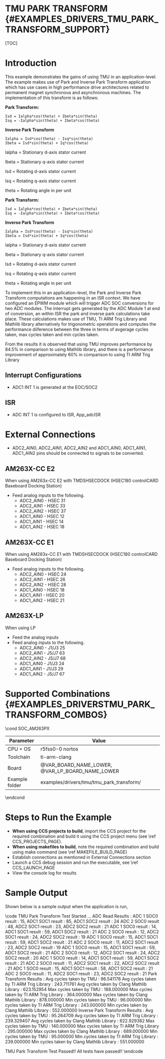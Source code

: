 # TMU PARK TRANSFORM {#EXAMPLES_DRIVERS_TMU_PARK_TRANSFORM_SUPPORT}

[TOC]

# Introduction

This example demonstrates the gains of using TMU in an application-level. The example makes use of Park and Inverse Park Transform application
which has use cases in high performance drive architectures related to permanent magnet synchronous and asynchronous machines.
The implementation of this transform is as follows:

**Park Transform:**

    Isd = Ialpha*cos(theta) + Ibeta*sin(theta)
    Isq = -Ialpha*sin(theta) + Ibeta*cos(theta)

**Inverse Park Transform**

    Ialpha = Isd*cos(theta) - Isq*sin(theta)
    Ibeta = Isd*sin(theta) + Iq*cos(theta)

Ialpha = Stationary d-axis stator current

Ibeta = Stationary q-axis stator current

Isd = Rotating d-axis stator current

Isq = Rotating q-axis stator current

theta = Rotating angle in per unit

**Park Transform:**

    Isd = Ialpha*cos(theta) + Ibeta*sin(theta)
    Isq = -Ialpha*sin(theta) + Ibeta*cos(theta)

**Inverse Park Transform**

    Ialpha = Isd*cos(theta) - Isq*sin(theta)
    Ibeta = Isd*sin(theta) + Iq*cos(theta)

Ialpha = Stationary d-axis stator current

Ibeta = Stationary q-axis stator current

Isd = Rotating d-axis stator current

Isq = Rotating q-axis stator current

theta = Rotating angle in per unit

To implement this in an application-level, the Park and Inverse Park Transform computations are happening in an ISR context. We have configured an EPWM module which will trigger ADC
SOC conversions for two ADC modules. The interrupt gets generated by the ADC Module 1 at end of conversion, an within ISR the park and inverse park calculations take place. These calculations
makes use of TMU, TI ARM Trig Library and Mathlib library alternatively for trigonometric operations and computes the performance diiference between the three in terms of avgerage cycles taken,
max cycles taken and min cycles taken.

From the results it is observed that using TMU improves performance by 84.5% in comparison to using Mathlib library, and there is a performance improvement of approximately 60%
in comparison to using TI ARM Trig Library

## Interrupt Configurations
 - ADC1 INT 1 is generated at the EOC/SOC2

## ISR
 - ADC INT 1 is configured to ISR, App_adcISR

 # External Connections
- ADC2_AIN0, ADC2_AIN1, ADC2_AIN2 and ADC1_AIN0, ADC1_AIN1, ADC1_AIN2 pins should be connected to signals to be converted.

## AM263X-CC E2
When using AM263x-CC E2 with TMDSHSECDOCK (HSEC180 controlCARD Baseboard Docking Station)
- Feed analog inputs to the following.
    - ADC2_AIN0 - HSEC 31
    - ADC2_AIN1 - HSEC 33
    - ADC2_AIN2 - HSEC 37
    - ADC1_AIN0 - HSEC 12
    - ADC1_AIN1 - HSEC 14
    - ADC1_AIN2 - HSEC 18

## AM263X-CC E1
When using AM263x-CC E1 with TMDSHSECDOCK (HSEC180 controlCARD Baseboard Docking Station)
- Feed analog inputs to the following.
    - ADC2_AIN0 - HSEC 24
    - ADC2_AIN1 - HSEC 26
    - ADC2_AIN2 - HSEC 28
    - ADC1_AIN0 - HSEC 18
    - ADC1_AIN1 - HSEC 20
    - ADC1_AIN2 - HSEC 21

## AM263X-LP
When using LP
- Feed the analog inputs
- Feed analog inputs to the following.
    - ADC2_AIN0 - J1/J3 25
    - ADC2_AIN1 - J5/J7 63
    - ADC2_AIN2 - J5/J7 68
    - ADC1_AIN0 - J1/J3 24
    - ADC1_AIN1 - J1/J3 29
    - ADC1_AIN2 - J5/J7 67



# Supported Combinations {#EXAMPLES_DRIVERSTMU_PARK_TRANSFORM_COMBOS}

\cond SOC_AM263PX

 Parameter      | Value
 ---------------|-----------
 CPU + OS       | r5fss0-0 nortos
 Toolchain      | ti-arm-clang
 Board          | @VAR_BOARD_NAME_LOWER, @VAR_LP_BOARD_NAME_LOWER
 Example folder | examples/drivers/tmu/tmu_park_transform/

\endcond

# Steps to Run the Example

- **When using CCS projects to build**, import the CCS project for the required combination
  and build it using the CCS project menu (see \ref CCS_PROJECTS_PAGE).
- **When using makefiles to build**, note the required combination and build using
  make command (see \ref MAKEFILE_BUILD_PAGE)
- Establish connections as mentioned in External Connections section
- Launch a CCS debug session and run the executable, see \ref CCS_LAUNCH_PAGE
- View the console log for results


# Sample Output

Shown below is a sample output when the application is run,

\code
TMU Park Transform Test Started ...
ADC Read Results :
ADC 1 SOC0 result : 15, ADC1 SOC1 result : 85, ADC1 SOC2 result : 24
ADC 2 SOC0 result : 48, ADC2 SOC1 result : 23, ADC2 SOC2 result : 21
ADC 1 SOC0 result : 14, ADC1 SOC1 result : 59, ADC1 SOC2 result : 21
ADC 2 SOC0 result : 12, ADC2 SOC1 result : 24, ADC2 SOC2 result : 19
ADC 1 SOC0 result : 15, ADC1 SOC1 result : 59, ADC1 SOC2 result : 21
ADC 2 SOC0 result : 11, ADC2 SOC1 result : 23, ADC2 SOC2 result : 19
ADC 1 SOC0 result : 15, ADC1 SOC1 result : 59, ADC1 SOC2 result : 21
ADC 2 SOC0 result : 12, ADC2 SOC1 result : 24, ADC2 SOC2 result : 20
ADC 1 SOC0 result : 14, ADC1 SOC1 result : 59, ADC1 SOC2 result : 21
ADC 2 SOC0 result : 11, ADC2 SOC1 result : 22, ADC2 SOC2 result : 21
ADC 1 SOC0 result : 15, ADC1 SOC1 result : 58, ADC1 SOC2 result : 21
ADC 2 SOC0 result : 11, ADC2 SOC1 result : 23, ADC2 SOC2 result : 21
Park Transform Results :
Avg cycles taken by TMU : 96.541176
Avg cycles taken by TI ARM Trig Library : 243.711761
Avg cycles taken by Clang Mathlib Library : 623.152954
Max cycles taken by TMU : 188.000000
Max cycles taken by TI ARM Trig Library : 364.000000
Max cycles taken by Clang Mathlib Library : 878.000000
Min cycles taken by TMU : 96.000000
Min cycles taken by TI ARM Trig Library : 243.000000
Min cycles taken by Clang Mathlib Library : 552.000000
Inverse Park Transform Results :
Avg cycles taken by TMU : 95.264709
Avg cycles taken by TI ARM Trig Library : 239.329407
Avg cycles taken by Clang Mathlib Library : 622.929382
Max cycles taken by TMU : 140.000000
Max cycles taken by TI ARM Trig Library : 295.000000
Max cycles taken by Clang Mathlib Library : 689.000000
Min cycles taken by TMU : 95.000000
Min cycles taken by TI ARM Trig Library : 239.000000
Min cycles taken by Clang Mathlib Library : 551.000000

TMU Park Transform Test Passed!!
All tests have passed!!
\endcode

